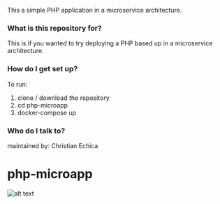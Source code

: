 This a simple PHP application in a microservice architecture.

### What is this repository for? ###

This is if you wanted to try deploying a PHP based up in a microservice architecture.


### How do I get set up? ###

To run:
1) clone / download the repository
2) cd php-microapp
3) docker-compose up


### Who do I talk to? ###

maintained by: Christian Echica
# php-microapp

![alt text](https://github.com/christian-echica/php-microapp/src/img/diagram.PNG?raw=true)

